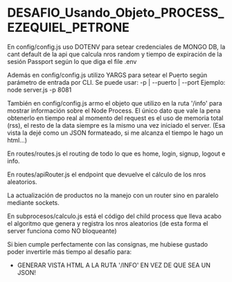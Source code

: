 # DESAFIO_Usando_Objeto_PROCESS_EZEQUIEL_PETRONE

En config/config.js uso DOTENV para setear credenciales de MONGO DB, la cant default de la api que calcula nros random y tiempo de expiración de la sesión Passport según lo que diga el file .env

Además en config/config.js utilizo YARGS para setear el Puerto según parámetro de entrada por CLI.
Se puede usar: -p | --puerto | --port
Ejemplo: node server.js -p 8081

También en config/config.js armo el objeto que utilizo en la ruta '/info' para mostrar información sobre el Node Process. 
El único dato que vale la pena obtenerlo en tiempo real al momento del request es el uso de memoria total (rss), el resto de la data siempre es la mismo una vez iniciado el server.
(Esa vista la dejé como un JSON formateado, si me alcanza el tiempo le hago un html...)

En routes/routes.js el routing de todo lo que es home, login, signup, logout e info.

En routes/apiRouter.js el endpoint que devuelve el cálculo de los nros aleatorios.

La actualización de productos no la manejo con un router sino en paralelo mediante sockets.

En subprocesos/calculo.js está el código del child process que lleva acabo el algoritmo que genera y registra los nros aleatorios (de esta forma el server funciona como NO bloqueante)

Si bien cumple perfectamente con las consignas, me hubiese gustado poder invertirle más tiempo al desafío para:
- GENERAR VISTA HTML A LA RUTA '/INFO' EN VEZ DE QUE SEA UN JSON!